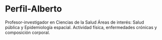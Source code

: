 # Perfil-Alberto
Profesor-investigador en Ciencias de la Salud
Áreas de interés: Salud pública y Epidemiología espacial. Actividad física, enfermedades crónicas y composición corporal. 
